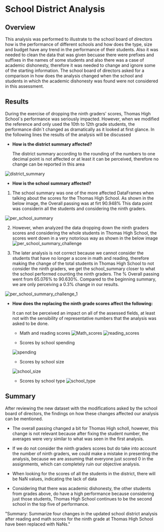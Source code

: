 # School District Analysis
## Overview

This analysis was performed to illustrate to the school board of directors how is the performance of different schools and how does the type, size and budget have any trend in the performance of their students. Also it was needed to clean the data that was given becuase there were prefixes and suffixes in the names of some students and also there was a case of academic dishonesty, therefore it was needed to change and ignore some of the starting information. The school board of directors asked for a comparison in how does the analysis changed when the school and students in which the academic dishonesty was found were not considered in this assessment.

## Results

During the exercise of dropping the ninth graders' scores, Thomas High School´s performance was seriously impacted. However, when we modified the reference and only used the 10th to 12th grade students, the performance didn´t changed as dramatically as it looked at first glance. In the following lines the results of the analysis will be discussed

* **How is the district summary affected?**

  The district summary according to the rounding of the numbers to one decimal point is not affected or at least it can be perceived, therefore no change can be reported in this area
  
 ![district_summary](https://user-images.githubusercontent.com/104656920/181684627-3741398b-b8c9-4d91-950e-64ed70d1fd9e.png)

  
 * **How is the school summary affected?**
 
  1. The school summary was one of the more affected DataFrames when talking about the scores for the Thomas High School. As shown in the below image, the Overall passing was at firt 90.948% This data point was considerin all the students and considering the ninth graders.
  
 ![per_school_summary](https://user-images.githubusercontent.com/104656920/181684692-12870cd2-76b4-4eaf-bf6a-8ce6e41facef.png)

  
  2. However, when analyzed the data dropping down the ninth graders scores and considering the whole students in Thomas High School, the scores went down in a very notorious way as shown in the below image
  ![per_school_summary_challenge](https://user-images.githubusercontent.com/104656920/181684727-f5f90f26-29ce-4428-b4b8-2c0b9979f336.png)

  
  3. The later analysis is not correct because we cannot consider the students that have no longer a score in math and reading, therefore making the change of the total students in Thomas High School to not consider the ninth graders, we get the school_summary closer to what the school performed counting the ninth graders. The % Overall passing went from 65.076% to 90.630%. Compared to the beginning summary, we are only perceiving a 0.3% change in our results.
  
  ![per_school_summary_challenge_1](https://user-images.githubusercontent.com/104656920/181684736-01ae3da3-74ae-4d5b-bfe6-9cf76651e9f2.png)

  * **How does the replacing the ninth grade scores affect the following:**
    
    It can not be perceived an impact on all of the assessed fields, at least not with the sensibility of representative numbers that the analysis was asked to be done.
    
    * Math and reading scores
    ![Math_scores](https://user-images.githubusercontent.com/104656920/181684775-3b1927ae-1dc7-4b44-a6b0-df1ec30a3c75.png)
![reading_scores](https://user-images.githubusercontent.com/104656920/181684785-ebbd9ecb-0be1-49d8-89e1-b004c6578b2a.png)

    
    * Scores by school spending
    
    ![spending](https://user-images.githubusercontent.com/104656920/181684830-614d654e-f3aa-485c-8909-d1d97c459a3d.png)

    * Scores by school size
    
    ![school_size](https://user-images.githubusercontent.com/104656920/181684818-7a8f7845-9bdc-43bb-b495-5a38cccb89ee.png)

    * Scores by school type
    ![school_type](https://user-images.githubusercontent.com/104656920/181684807-2347fed8-276f-44b2-acda-a1d11a148d0f.png)

    
## Summary

  After reviewing the new dataset with the modifications asked by the school board of directors, the findings on how these changes affected our analysis can be mentioned.
  
  * The overall passing changed a bit for Thomas High scholl, however, this change is not relevant because after fixing the student number, the averages were very similar to what was seen in the first analysis.
  
  * If we do not consider the ninth graders scores but do take into account the number of ninth graders, we could make a mistake in presenting the analysis, because we are assuming that everyone just scored 0 in the assignments, which can completely ruin our objective analysis.
  
  * When looking for the scores of all the students in the district, there will be NaN values, indicating the lack of data
  
  * Considering that there was academic dishonesty, the other students from grades above, do have a high performance because considering just those students, Thomas High School continues to be the second school in the top five of performance.
  
  
  
  


"Summary: Summarize four changes in the updated school district analysis after reading and math scores for the ninth grade at Thomas High School have been replaced with NaNs."
